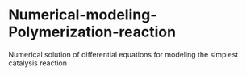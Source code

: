 # Numerical-modeling-Polymerization-reaction
Numerical solution of differential equations for modeling the simplest catalysis reaction

